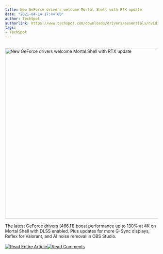 ```yaml
---
title: New GeForce drivers welcome Mortal Shell with RTX update
date: "2021-04-14 17:44:00"
author: TechSpot
authorlink: https://www.techspot.com/downloads/drivers/essentials/nvidia-geforce/
tags:
- TechSpot
---
```

<a href="https://www.techspot.com/downloads/drivers/essentials/nvidia-geforce/" target="_blank"><img src="https://static.techspot.com/images2/news/ts3_thumbs/2021/04/2021-04-14-ts3_thumbs-d1c.jpg" width="800" height="560" style="padding: 15px 0" title="New GeForce drivers welcome Mortal Shell with RTX update" /></a><br />The latest GeForce drivers (466.11) boost performance up to 130% at 4K on Mortal Shell with DLSS enabled. Plus updates for more G-Sync displays, Reflex for Valorant, and AI noise removal in OBS Studio.<br /><br /><a href="https://www.techspot.com/downloads/drivers/essentials/nvidia-geforce/"><img src="https://static.techspot.com/images/rss/rss_buttons_01.png" border="0" alt="Read Entire Article" /></a><a href="https://www.techspot.com/downloads/drivers/essentials/nvidia-geforce/#comments"><img src="https://static.techspot.com/images/rss/rss_buttons_02.png" border="0" alt="Read Comments" /></a><br /><br />